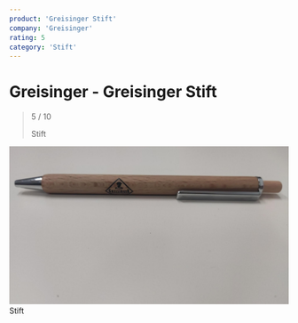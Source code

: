 ```yaml
---
product: 'Greisinger Stift'
company: 'Greisinger'
rating: 5
category: 'Stift'
---
```


# Greisinger - Greisinger Stift
>
> 5 / 10
>
> Stift

![Greisinger Stift](./assets/greisinger-greisinger-stift-273cf90e-069e-48f5-9608-efca09747510.jpg)
Stift

